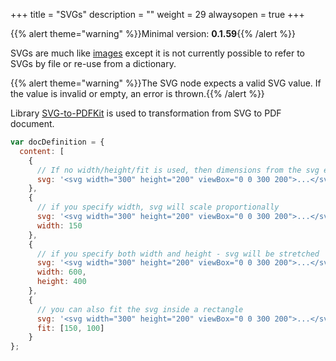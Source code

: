 +++
title = "SVGs"
description = ""
weight = 29
alwaysopen = true
+++

{{% alert theme="warning" %}}Minimal version: **0.1.59**{{% /alert %}}

SVGs are much like [images](/docs/0.1/document-definition-object/images/) except it is not currently possible to refer to SVGs by file or re-use from a dictionary.

{{% alert theme="warning" %}}The SVG node expects a valid SVG value. If the value is invalid or empty, an error is thrown.{{% /alert %}}

Library [SVG-to-PDFKit](https://github.com/alafr/SVG-to-PDFKit) is used to transformation from SVG to PDF document.

```js
var docDefinition = {
  content: [
    {
      // If no width/height/fit is used, then dimensions from the svg element is used.
      svg: '<svg width="300" height="200" viewBox="0 0 300 200">...</svg>'
    },
    {
      // if you specify width, svg will scale proportionally
      svg: '<svg width="300" height="200" viewBox="0 0 300 200">...</svg>',
      width: 150
    },
    {
      // if you specify both width and height - svg will be stretched
      svg: '<svg width="300" height="200" viewBox="0 0 300 200">...</svg>',
      width: 600,
      height: 400
    },
    {
      // you can also fit the svg inside a rectangle
      svg: '<svg width="300" height="200" viewBox="0 0 300 200">...</svg>',
      fit: [150, 100]
    }
};
```
